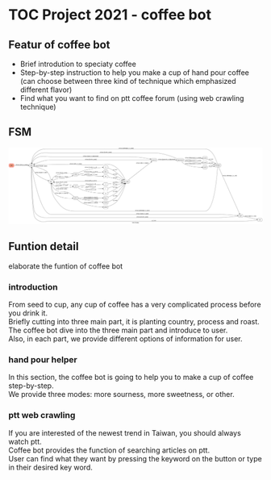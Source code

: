 # TOC Project 2021 - coffee bot

## Featur of coffee bot
* Brief introdution to speciaty coffee
* Step-by-step instruction to help you make a cup of hand pour coffee (can choose between three kind of technique which emphasized different flavor)
* Find what you want to find on ptt coffee forum (using web crawling technique)	 

## FSM
<p align=center>
    <img src="my_state_diagram.png">
</p>

## Funtion detail
elaborate the funtion of coffee bot

### introduction
From seed to cup, any cup of coffee has a very complicated process before you drink it.\
Briefly cutting into three main part, it is planting country, process and roast.\
The coffee bot dive into the three main part and introduce to user.\
Also, in each part, we provide different options of information for user.

### hand pour helper
In this section, the coffee bot is going to help you to make a cup of coffee step-by-step.\
We provide three modes: more sourness, more sweetness, or other.

### ptt web crawling
If you are interested of the newest trend in Taiwan, you should always watch ptt.\
Coffee bot provides the function of searching articles on ptt.\
User can find what they want by pressing the keyword on the button or type in their desired key word.





